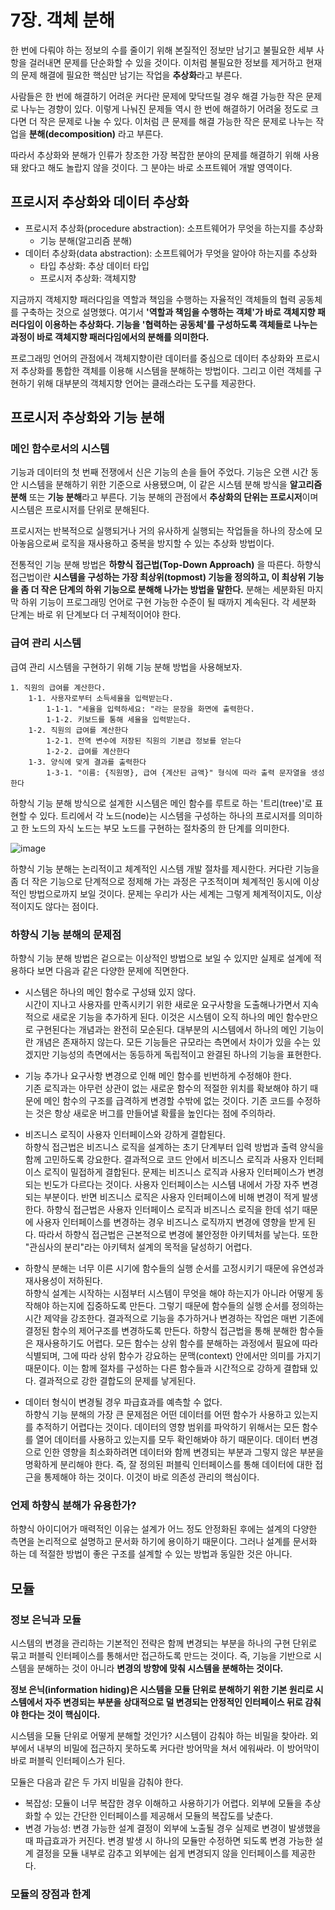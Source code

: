 # 7장. 객체 분해
한 번에 다뤄야 하는 정보의 수를 줄이기 위해 본질적인 정보만 남기고 불필요한 세부 사항을 걸러내면 문제를 단순화할 수 있을 것이다. 이처럼 불필요한 정보를 제거하고 현재의 문제 해결에 필요한 핵심만 남기는 작업을 **추상화**라고 부른다.

사람들은 한 번에 해결하기 어려운 커다란 문제에 맞닥뜨릴 경우 해결 가능한 작은 문제로 나누는 경향이 있다. 이렇게 나눠진 문제들 역시 한 번에 해결하기 어려울 정도로 크다면 더 작은 문제로 나눌 수 있다. 이처럼 큰 문제를 해결 가능한 작은 문제로 나누는 작업을 **분해(decomposition)** 라고 부른다.

따라서 추상화와 분해가 인류가 창조한 가장 복잡한 분야의 문제를 해결하기 위해 사용돼 왔다고 해도 놀랍지 않을 것이다. 그 분야는 바로 소프트웨어 개발 영역이다.

## 프로시저 추상화와 데이터 추상화
- 프로시저 추상화(procedure abstraction): 소프트웨어가 무엇을 하는지를 추상화
  - 기능 분해(알고리즘 분해)
- 데이터 추상화(data abstraction): 소프트웨어가 무엇을 알아야 하는지를 추상화
  - 타입 추상화: 추상 데이터 타입
  - 프로시저 추상화: 객체지향

지금까지 객체지향 패러다임을 역할과 책임을 수행하는 자율적인 객체들의 협력 공동체를 구축하는 것으로 설명했다. 여기서 **'역할과 책임을 수행하는 객체'가 바로 객체지향 패러다임이 이용하는 추상화다. 기능을 '협력하는 공동체'를 구성하도록 객체들로 나누는 과정이 바로 객체지향 패러다임에서의 분해를 의미한다.**

프로그래밍 언어의 관점에서 객체지향이란 데이터를 중심으로 데이터 추상화와 프로시저 추상화를 통합한 객체를 이용해 시스템을 분해하는 방법이다. 그리고 이런 객체를 구현하기 위해 대부분의 객체지향 언어는 클래스라는 도구를 제공한다.

## 프로시저 추상화와 기능 분해
### 메인 함수로서의 시스템
기능과 데이터의 첫 번째 전쟁에서 신은 기능의 손을 들어 주었다. 기능은 오랜 시간 동안 시스템을 분해하기 위한 기준으로 사용됐으며, 이 같은 시스템 분해 방식을 **알고리즘 분해** 또는 **기능 분해**라고 부른다. 기능 분해의 관점에서 **추상화의 단위는 프로시저**이며 시스템은 프로시저를 단위로 분해된다.

프로시저는 반복적으로 실행되거나 거의 유사하게 실행되는 작업들을 하나의 장소에 모아놓음으로써 로직을 재사용하고 중복을 방지할 수 있는 추상화 방법이다.

전통적인 기능 분해 방법은 **하향식 접근법(Top-Down Approach)** 을 따른다. 하향식 접근법이란 **시스템을 구성하는 가장 최상위(topmost) 기능을 정의하고, 이 최상위 기능을 좀 더 작은 단계의 하위 기능으로 분해해 나가는 방법을 말한다.** 분해는 세분화된 마지막 하위 기능이 프로그래밍 언어로 구현 가능한 수준이 될 때까지 계속된다. 각 세분화 단계는 바로 위 단계보다 더 구체적이어야 한다.

### 급여 관리 시스템
급여 관리 시스템을 구현하기 위해 기능 분해 방법을 사용해보자.

```
1. 직원의 급여를 계산한다.
    1-1. 사용자로부터 소득세율을 입력받는다.
        1-1-1. "세율을 입력하세요: "라는 문장을 화면에 출력한다.
        1-1-2. 키보드를 통해 세율을 입력받는다.
    1-2. 직원의 급여를 계산한다
        1-2-1. 전역 변수에 저장된 직원의 기본급 정보를 얻는다
        1-2-2. 급여를 계산한다
    1-3. 양식에 맞게 결과를 출력한다
        1-3-1. "이름: {직원명}, 급여 {계산된 금액}" 형식에 따라 출력 문자열을 생성한다
```

하향식 기능 분해 방식으로 설계한 시스템은 메인 함수를 루트로 하는 '트리(tree)'로 표현할 수 있다. 트리에서 각 노드(node)는 시스템을 구성하는 하나의 프로시저를 의미하고 한 노드의 자식 노드는 부모 노드를 구현하는 절차중의 한 단계를 의미한다.

![image](https://user-images.githubusercontent.com/60968342/234771995-b29408bc-eb9e-442e-8d07-ea04b30af3e4.png)

하향식 기능 분해는 논리적이고 체계적인 시스템 개발 절차를 제시한다. 커다란 기능을 좀 더 작은 기능으로 단계적으로 정제해 가는 과정은 구조적이며 체계적인 동시에 이상적인 방법으로까지 보일 것이다. 문제는 우리가 사는 세계는 그렇게 체계적이지도, 이상적이지도 않다는 점이다.

### 하향식 기능 분해의 문제점
하향식 기능 분해 방법은 겉으로는 이상적인 방법으로 보일 수 있지만 실제로 설계에 적용하다 보면 다음과 같은 다양한 문제에 직면한다.

- 시스템은 하나의 메인 함수로 구성돼 있지 않다.  
  시간이 지나고 사용자를 만족시키기 위한 새로운 요구사항을 도출해나가면서 지속적으로 새로운 기능을 추가하게 된다. 이것은 시스템이 오직 하나의 메인 함수만으로 구현된다는 개념과는 완전히 모순된다. 대부분의 시스템에서 하나의 메인 기능이란 개념은 존재하지 않는다. 모든 기능들은 규모라는 측면에서 차이가 있을 수는 있겠지만 기능성의 측면에서는 동등하게 독립적이고 완결된 하나의 기능을 표현한다.

- 기능 추가나 요구사항 변경으로 인해 메인 함수를 빈번하게 수정해야 한다.  
  기존 로직과는 아무런 상관이 없는 새로운 함수의 적절한 위치를 확보해야 하기 때문에 메인 함수의 구조를 급격하게 변경할 수밖에 없는 것이다. 기존 코드를 수정하는 것은 항상 새로운 버그를 만들어낼 확률을 높인다는 점에 주의하라.

- 비즈니스 로직이 사용자 인터페이스와 강하게 결합된다.  
  하향식 접근법은 비즈니스 로직을 설계하는 초기 단계부터 입력 방법과 출력 양식을 함께 고민하도록 강요한다. 결과적으로 코드 안에서 비즈니스 로직과 사용자 인터페이스 로직이 밀접하게 결합된다. 문제는 비즈니스 로직과 사용자 인터페이스가 변경되는 빈도가 다르다는 것이다. 사용자 인터페이스는 시스템 내에서 가장 자주 변경되는 부분이다. 반면 비즈니스 로직은 사용자 인터페이스에 비해 변경이 적게 발생한다. 하향식 접근법은 사용자 인터페이스 로직과 비즈니스 로직을 한데 섞기 때문에 사용자 인터페이스를 변경하는 경우 비즈니스 로직까지 변경에 영향을 받게 된다. 따라서 하향식 접근법은 근본적으로 변경에 불안정한 아키텍처를 낳는다. 또한 "관심사의 분리"라는 아키텍처 설계의 목적을 달성하기 어렵다.

- 하향식 분해는 너무 이른 시기에 함수들의 실행 순서를 고정시키기 때문에 유연성과 재사용성이 저하된다.  
  하향식 설계는 시작하는 시점부터 시스템이 무엇을 해야 하는지가 아니라 어떻게 동작해야 하는지에 집중하도록 만든다. 그렇기 때문에 함수들의 실행 순서를 정의하는 시간 제약을 강조한다. 결과적으로 기능을 추가하거나 변경하는 작업은 매번 기존에 결정된 함수의 제어구조를 변경하도록 만든다. 하향식 접근법을 통해 분해한 함수들은 재사용하기도 어렵다. 모든 함수는 상위 함수를 분해하는 과정에서 필요에 따라 식별되며, 그에 따라 상위 함수가 강요하는 문맥(context) 안에서만 의미를 가지기 때문이다. 이는 함께 절차를 구성하는 다른 함수들과 시간적으로 강하게 결합돼 있다. 결과적으로 강한 결합도의 문제를 낳게된다.

- 데이터 형식이 변경될 경우 파급효과를 예측할 수 없다.  
  하향식 기능 분해의 가장 큰 문제점은 어떤 데이터를 어떤 함수가 사용하고 있는지를 추적하기 어렵다는 것이다. 데이터의 영향 범위를 파악하기 위해서는 모든 함수를 열어 데이터를 사용하고 있는지를 모두 확인해봐야 하기 때문이다. 데이터 변경으로 인한 영향을 최소화하려면 데이터와 함께 변경되는 부분과 그렇지 않은 부분을 명확하게 분리해야 한다. 즉, 잘 정의된 퍼블릭 인터페이스를 통해 데이터에 대한 접근을 통제해야 하는 것이다. 이것이 바로 의존성 관리의 핵심이다.

### 언제 하향식 분해가 유용한가?
하향식 아이디어가 매력적인 이유는 설계가 어느 정도 안정화된 후에는 설계의 다양한 측면을 논리적으로 설명하고 문서화 하기에 용이하기 때문이다. 그러나 설계를 문서화 하는 데 적절한 방법이 좋은 구조를 설계할 수 있는 방법과 동일한 것은 아니다.

## 모듈
### 정보 은닉과 모듈
시스템의 변경을 관리하는 기본적인 전략은 함께 변경되는 부분을 하나의 구현 단위로 묶고 퍼블릭 인터페이스를 통해서만 접근하도록 만드는 것이다. 즉, 기능을 기반으로 시스템을 분해하는 것이 아니라 **변경의 방향에 맞춰 시스템을 분해하는 것이다.**

**정보 은닉(information hiding)은 시스템을 모듈 단위로 분해하기 위한 기본 원리로 시스템에서 자주 변경되는 부분을 상대적으로 덜 변경되는 안정적인 인터페이스 뒤로 감춰야 한다는 것이 핵심이다.**

시스템을 모듈 단위로 어떻게 분해할 것인가? 시스템이 감춰야 하는 비밀을 찾아라. 외부에서 내부의 비밀에 접근하지 못하도록 커다란 방어막을 쳐서 에워싸라. 이 방어막이 바로 퍼블릭 인터페이스가 된다.

모듈은 다음과 같은 두 가지 비밀을 감춰야 한다.
- 복잡성: 모듈이 너무 복잡한 경우 이해하고 사용하기가 어렵다. 외부에 모듈을 추상화할 수 있는 간단한 인터페이스를 제공해서 모듈의 복잡도를 낮춘다.
- 변경 가능성: 변경 가능한 설계 결정이 외부에 노출될 경우 실제로 변경이 발생했을 때 파급효과가 커진다. 변경 발생 시 하나의 모듈만 수정하면 되도록 변경 가능한 설계 결정을 모듈 내부로 감추고 외부에는 쉽게 변경되지 않을 인터페이스를 제공한다.

### 모듈의 장점과 한계
